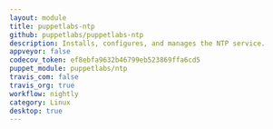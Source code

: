 ```yaml
---
layout: module
title: puppetlabs-ntp
github: puppetlabs/puppetlabs-ntp
description: Installs, configures, and manages the NTP service.
appveyor: false
codecov_token: ef8ebfa9632b46799eb523869ffa6cd5
puppet_module: puppetlabs/ntp
travis_com: false
travis_org: true
workflow: nightly
category: Linux
desktop: true
---
```

